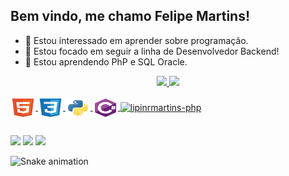 ## Bem vindo, me chamo Felipe Martins!

- 👀 Estou interessado em aprender sobre programação.
- 🎯 Estou focado em seguir a linha de Desenvolvedor Backend!
- 🌱 Estou aprendendo PhP e SQL Oracle.

<div align="center">
  <a href="https://github.com/lipinrmartins">
  <img height="180em" src="https://github-readme-stats.vercel.app/api?username=lipinrmartins&show_icons=true&theme=dark&include_all_commits=true&count_private=true"/>
  <img height="180em" src="https://github-readme-stats.vercel.app/api/top-langs/?username=lipinrmartins&layout=compact&langs_count=7&theme=dark"/>
</div>
<div style="display: inline_block"><br>
  <img align="center" alt="lipinrmartins-HTML" height="30" width="40" src="https://raw.githubusercontent.com/devicons/devicon/master/icons/html5/html5-original.svg">
  <img align="center" alt="lipinrmartins-CSS" height="30" width="40" src="https://raw.githubusercontent.com/devicons/devicon/master/icons/css3/css3-original.svg">
  <img align="center" alt="lipinrmartins-Python" height="30" width="40" src="https://raw.githubusercontent.com/devicons/devicon/master/icons/python/python-original.svg">
  <img align="center" alt="lipinrmartins-Csharp" height="30" width="40" src="https://raw.githubusercontent.com/devicons/devicon/master/icons/csharp/csharp-original.svg">
  <img align="center" alt="lipinrmartins-php" height="30" width="40" src="https://cdn.jsdelivr.net/gh/devicons/devicon/icons/php/php-original.svg" />
</div>
  
##
 
<div> 
  <a href = "https://www.instagram.com/lipinrmartins" target="_blank"><img src="https://img.shields.io/badge/-Instagram-%23E4405F?style=for-the-badge&logo=instagram&logoColor=white" target="_blank"></a>
  <a href = "mailto:felipe.martinsjiu@gmail.com"><img src="https://img.shields.io/badge/Gmail-D14836?style=for-the-badge&logo=gmail&logoColor=white" target="_blank"></a>
  <a href = "https://www.linkedin.com/in/felipe-rodrigues-martins-abaa17229/" target="_blank"><img src="https://img.shields.io/badge/-LinkedIn-%230077B5?style=for-the-badge&logo=linkedin&logoColor=white" target="_blank"></a> 
 
  ![Snake animation](https://github.com/lipinrmartins/lipinrmartins/blob/output/github-contribution-grid-snake.svg)
</div>
